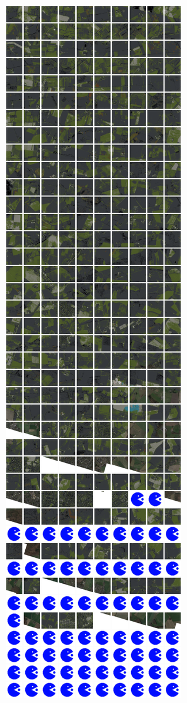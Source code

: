 <html>
<div>
<img src="https://github.com/HakkaTjakka/NL_TILE_MAP/blob/main/18/639/-1035/r.6390.-10350.png" height="44" width="44">
<img src="https://github.com/HakkaTjakka/NL_TILE_MAP/blob/main/18/639/-1035/r.6391.-10350.png" height="44" width="44">
<img src="https://github.com/HakkaTjakka/NL_TILE_MAP/blob/main/18/639/-1035/r.6392.-10350.png" height="44" width="44">
<img src="https://github.com/HakkaTjakka/NL_TILE_MAP/blob/main/18/639/-1035/r.6393.-10350.png" height="44" width="44">
<img src="https://github.com/HakkaTjakka/NL_TILE_MAP/blob/main/18/639/-1035/r.6394.-10350.png" height="44" width="44">
<img src="https://github.com/HakkaTjakka/NL_TILE_MAP/blob/main/18/639/-1035/r.6395.-10350.png" height="44" width="44">
<img src="https://github.com/HakkaTjakka/NL_TILE_MAP/blob/main/18/639/-1035/r.6396.-10350.png" height="44" width="44">
<img src="https://github.com/HakkaTjakka/NL_TILE_MAP/blob/main/18/639/-1035/r.6397.-10350.png" height="44" width="44">
<img src="https://github.com/HakkaTjakka/NL_TILE_MAP/blob/main/18/639/-1035/r.6398.-10350.png" height="44" width="44">
<img src="https://github.com/HakkaTjakka/NL_TILE_MAP/blob/main/18/639/-1035/r.6399.-10350.png" height="44" width="44">
<img src="https://github.com/HakkaTjakka/NL_TILE_MAP/blob/main/18/640/-1035/r.6400.-10350.png" height="44" width="44">
<img src="https://github.com/HakkaTjakka/NL_TILE_MAP/blob/main/18/640/-1035/r.6401.-10350.png" height="44" width="44">
<img src="https://github.com/HakkaTjakka/NL_TILE_MAP/blob/main/18/640/-1035/r.6402.-10350.png" height="44" width="44">
<img src="https://github.com/HakkaTjakka/NL_TILE_MAP/blob/main/18/640/-1035/r.6403.-10350.png" height="44" width="44">
<img src="https://github.com/HakkaTjakka/NL_TILE_MAP/blob/main/18/640/-1035/r.6404.-10350.png" height="44" width="44">
<img src="https://github.com/HakkaTjakka/NL_TILE_MAP/blob/main/18/640/-1035/r.6405.-10350.png" height="44" width="44">
<img src="https://github.com/HakkaTjakka/NL_TILE_MAP/blob/main/18/640/-1035/r.6406.-10350.png" height="44" width="44">
<img src="https://github.com/HakkaTjakka/NL_TILE_MAP/blob/main/18/640/-1035/r.6407.-10350.png" height="44" width="44">
<img src="https://github.com/HakkaTjakka/NL_TILE_MAP/blob/main/18/640/-1035/r.6408.-10350.png" height="44" width="44">
<img src="https://github.com/HakkaTjakka/NL_TILE_MAP/blob/main/18/640/-1035/r.6409.-10350.png" height="44" width="44">
<br>
<img src="https://github.com/HakkaTjakka/NL_TILE_MAP/blob/main/18/639/-1035/r.6390.-10349.png" height="44" width="44">
<img src="https://github.com/HakkaTjakka/NL_TILE_MAP/blob/main/18/639/-1035/r.6391.-10349.png" height="44" width="44">
<img src="https://github.com/HakkaTjakka/NL_TILE_MAP/blob/main/18/639/-1035/r.6392.-10349.png" height="44" width="44">
<img src="https://github.com/HakkaTjakka/NL_TILE_MAP/blob/main/18/639/-1035/r.6393.-10349.png" height="44" width="44">
<img src="https://github.com/HakkaTjakka/NL_TILE_MAP/blob/main/18/639/-1035/r.6394.-10349.png" height="44" width="44">
<img src="https://github.com/HakkaTjakka/NL_TILE_MAP/blob/main/18/639/-1035/r.6395.-10349.png" height="44" width="44">
<img src="https://github.com/HakkaTjakka/NL_TILE_MAP/blob/main/18/639/-1035/r.6396.-10349.png" height="44" width="44">
<img src="https://github.com/HakkaTjakka/NL_TILE_MAP/blob/main/18/639/-1035/r.6397.-10349.png" height="44" width="44">
<img src="https://github.com/HakkaTjakka/NL_TILE_MAP/blob/main/18/639/-1035/r.6398.-10349.png" height="44" width="44">
<img src="https://github.com/HakkaTjakka/NL_TILE_MAP/blob/main/18/639/-1035/r.6399.-10349.png" height="44" width="44">
<img src="https://github.com/HakkaTjakka/NL_TILE_MAP/blob/main/18/640/-1035/r.6400.-10349.png" height="44" width="44">
<img src="https://github.com/HakkaTjakka/NL_TILE_MAP/blob/main/18/640/-1035/r.6401.-10349.png" height="44" width="44">
<img src="https://github.com/HakkaTjakka/NL_TILE_MAP/blob/main/18/640/-1035/r.6402.-10349.png" height="44" width="44">
<img src="https://github.com/HakkaTjakka/NL_TILE_MAP/blob/main/18/640/-1035/r.6403.-10349.png" height="44" width="44">
<img src="https://github.com/HakkaTjakka/NL_TILE_MAP/blob/main/18/640/-1035/r.6404.-10349.png" height="44" width="44">
<img src="https://github.com/HakkaTjakka/NL_TILE_MAP/blob/main/18/640/-1035/r.6405.-10349.png" height="44" width="44">
<img src="https://github.com/HakkaTjakka/NL_TILE_MAP/blob/main/18/640/-1035/r.6406.-10349.png" height="44" width="44">
<img src="https://github.com/HakkaTjakka/NL_TILE_MAP/blob/main/18/640/-1035/r.6407.-10349.png" height="44" width="44">
<img src="https://github.com/HakkaTjakka/NL_TILE_MAP/blob/main/18/640/-1035/r.6408.-10349.png" height="44" width="44">
<img src="https://github.com/HakkaTjakka/NL_TILE_MAP/blob/main/18/640/-1035/r.6409.-10349.png" height="44" width="44">
<br>
<img src="https://github.com/HakkaTjakka/NL_TILE_MAP/blob/main/18/639/-1035/r.6390.-10348.png" height="44" width="44">
<img src="https://github.com/HakkaTjakka/NL_TILE_MAP/blob/main/18/639/-1035/r.6391.-10348.png" height="44" width="44">
<img src="https://github.com/HakkaTjakka/NL_TILE_MAP/blob/main/18/639/-1035/r.6392.-10348.png" height="44" width="44">
<img src="https://github.com/HakkaTjakka/NL_TILE_MAP/blob/main/18/639/-1035/r.6393.-10348.png" height="44" width="44">
<img src="https://github.com/HakkaTjakka/NL_TILE_MAP/blob/main/18/639/-1035/r.6394.-10348.png" height="44" width="44">
<img src="https://github.com/HakkaTjakka/NL_TILE_MAP/blob/main/18/639/-1035/r.6395.-10348.png" height="44" width="44">
<img src="https://github.com/HakkaTjakka/NL_TILE_MAP/blob/main/18/639/-1035/r.6396.-10348.png" height="44" width="44">
<img src="https://github.com/HakkaTjakka/NL_TILE_MAP/blob/main/18/639/-1035/r.6397.-10348.png" height="44" width="44">
<img src="https://github.com/HakkaTjakka/NL_TILE_MAP/blob/main/18/639/-1035/r.6398.-10348.png" height="44" width="44">
<img src="https://github.com/HakkaTjakka/NL_TILE_MAP/blob/main/18/639/-1035/r.6399.-10348.png" height="44" width="44">
<img src="https://github.com/HakkaTjakka/NL_TILE_MAP/blob/main/18/640/-1035/r.6400.-10348.png" height="44" width="44">
<img src="https://github.com/HakkaTjakka/NL_TILE_MAP/blob/main/18/640/-1035/r.6401.-10348.png" height="44" width="44">
<img src="https://github.com/HakkaTjakka/NL_TILE_MAP/blob/main/18/640/-1035/r.6402.-10348.png" height="44" width="44">
<img src="https://github.com/HakkaTjakka/NL_TILE_MAP/blob/main/18/640/-1035/r.6403.-10348.png" height="44" width="44">
<img src="https://github.com/HakkaTjakka/NL_TILE_MAP/blob/main/18/640/-1035/r.6404.-10348.png" height="44" width="44">
<img src="https://github.com/HakkaTjakka/NL_TILE_MAP/blob/main/18/640/-1035/r.6405.-10348.png" height="44" width="44">
<img src="https://github.com/HakkaTjakka/NL_TILE_MAP/blob/main/18/640/-1035/r.6406.-10348.png" height="44" width="44">
<img src="https://github.com/HakkaTjakka/NL_TILE_MAP/blob/main/18/640/-1035/r.6407.-10348.png" height="44" width="44">
<img src="https://github.com/HakkaTjakka/NL_TILE_MAP/blob/main/18/640/-1035/r.6408.-10348.png" height="44" width="44">
<img src="https://github.com/HakkaTjakka/NL_TILE_MAP/blob/main/18/640/-1035/r.6409.-10348.png" height="44" width="44">
<br>
<img src="https://github.com/HakkaTjakka/NL_TILE_MAP/blob/main/18/639/-1035/r.6390.-10347.png" height="44" width="44">
<img src="https://github.com/HakkaTjakka/NL_TILE_MAP/blob/main/18/639/-1035/r.6391.-10347.png" height="44" width="44">
<img src="https://github.com/HakkaTjakka/NL_TILE_MAP/blob/main/18/639/-1035/r.6392.-10347.png" height="44" width="44">
<img src="https://github.com/HakkaTjakka/NL_TILE_MAP/blob/main/18/639/-1035/r.6393.-10347.png" height="44" width="44">
<img src="https://github.com/HakkaTjakka/NL_TILE_MAP/blob/main/18/639/-1035/r.6394.-10347.png" height="44" width="44">
<img src="https://github.com/HakkaTjakka/NL_TILE_MAP/blob/main/18/639/-1035/r.6395.-10347.png" height="44" width="44">
<img src="https://github.com/HakkaTjakka/NL_TILE_MAP/blob/main/18/639/-1035/r.6396.-10347.png" height="44" width="44">
<img src="https://github.com/HakkaTjakka/NL_TILE_MAP/blob/main/18/639/-1035/r.6397.-10347.png" height="44" width="44">
<img src="https://github.com/HakkaTjakka/NL_TILE_MAP/blob/main/18/639/-1035/r.6398.-10347.png" height="44" width="44">
<img src="https://github.com/HakkaTjakka/NL_TILE_MAP/blob/main/18/639/-1035/r.6399.-10347.png" height="44" width="44">
<img src="https://github.com/HakkaTjakka/NL_TILE_MAP/blob/main/18/640/-1035/r.6400.-10347.png" height="44" width="44">
<img src="https://github.com/HakkaTjakka/NL_TILE_MAP/blob/main/18/640/-1035/r.6401.-10347.png" height="44" width="44">
<img src="https://github.com/HakkaTjakka/NL_TILE_MAP/blob/main/18/640/-1035/r.6402.-10347.png" height="44" width="44">
<img src="https://github.com/HakkaTjakka/NL_TILE_MAP/blob/main/18/640/-1035/r.6403.-10347.png" height="44" width="44">
<img src="https://github.com/HakkaTjakka/NL_TILE_MAP/blob/main/18/640/-1035/r.6404.-10347.png" height="44" width="44">
<img src="https://github.com/HakkaTjakka/NL_TILE_MAP/blob/main/18/640/-1035/r.6405.-10347.png" height="44" width="44">
<img src="https://github.com/HakkaTjakka/NL_TILE_MAP/blob/main/18/640/-1035/r.6406.-10347.png" height="44" width="44">
<img src="https://github.com/HakkaTjakka/NL_TILE_MAP/blob/main/18/640/-1035/r.6407.-10347.png" height="44" width="44">
<img src="https://github.com/HakkaTjakka/NL_TILE_MAP/blob/main/18/640/-1035/r.6408.-10347.png" height="44" width="44">
<img src="https://github.com/HakkaTjakka/NL_TILE_MAP/blob/main/18/640/-1035/r.6409.-10347.png" height="44" width="44">
<br>
<img src="https://github.com/HakkaTjakka/NL_TILE_MAP/blob/main/18/639/-1035/r.6390.-10346.png" height="44" width="44">
<img src="https://github.com/HakkaTjakka/NL_TILE_MAP/blob/main/18/639/-1035/r.6391.-10346.png" height="44" width="44">
<img src="https://github.com/HakkaTjakka/NL_TILE_MAP/blob/main/18/639/-1035/r.6392.-10346.png" height="44" width="44">
<img src="https://github.com/HakkaTjakka/NL_TILE_MAP/blob/main/18/639/-1035/r.6393.-10346.png" height="44" width="44">
<img src="https://github.com/HakkaTjakka/NL_TILE_MAP/blob/main/18/639/-1035/r.6394.-10346.png" height="44" width="44">
<img src="https://github.com/HakkaTjakka/NL_TILE_MAP/blob/main/18/639/-1035/r.6395.-10346.png" height="44" width="44">
<img src="https://github.com/HakkaTjakka/NL_TILE_MAP/blob/main/18/639/-1035/r.6396.-10346.png" height="44" width="44">
<img src="https://github.com/HakkaTjakka/NL_TILE_MAP/blob/main/18/639/-1035/r.6397.-10346.png" height="44" width="44">
<img src="https://github.com/HakkaTjakka/NL_TILE_MAP/blob/main/18/639/-1035/r.6398.-10346.png" height="44" width="44">
<img src="https://github.com/HakkaTjakka/NL_TILE_MAP/blob/main/18/639/-1035/r.6399.-10346.png" height="44" width="44">
<img src="https://github.com/HakkaTjakka/NL_TILE_MAP/blob/main/18/640/-1035/r.6400.-10346.png" height="44" width="44">
<img src="https://github.com/HakkaTjakka/NL_TILE_MAP/blob/main/18/640/-1035/r.6401.-10346.png" height="44" width="44">
<img src="https://github.com/HakkaTjakka/NL_TILE_MAP/blob/main/18/640/-1035/r.6402.-10346.png" height="44" width="44">
<img src="https://github.com/HakkaTjakka/NL_TILE_MAP/blob/main/18/640/-1035/r.6403.-10346.png" height="44" width="44">
<img src="https://github.com/HakkaTjakka/NL_TILE_MAP/blob/main/18/640/-1035/r.6404.-10346.png" height="44" width="44">
<img src="https://github.com/HakkaTjakka/NL_TILE_MAP/blob/main/18/640/-1035/r.6405.-10346.png" height="44" width="44">
<img src="https://github.com/HakkaTjakka/NL_TILE_MAP/blob/main/18/640/-1035/r.6406.-10346.png" height="44" width="44">
<img src="https://github.com/HakkaTjakka/NL_TILE_MAP/blob/main/18/640/-1035/r.6407.-10346.png" height="44" width="44">
<img src="https://github.com/HakkaTjakka/NL_TILE_MAP/blob/main/18/640/-1035/r.6408.-10346.png" height="44" width="44">
<img src="https://github.com/HakkaTjakka/NL_TILE_MAP/blob/main/18/640/-1035/r.6409.-10346.png" height="44" width="44">
<br>
<img src="https://github.com/HakkaTjakka/NL_TILE_MAP/blob/main/18/639/-1035/r.6390.-10345.png" height="44" width="44">
<img src="https://github.com/HakkaTjakka/NL_TILE_MAP/blob/main/18/639/-1035/r.6391.-10345.png" height="44" width="44">
<img src="https://github.com/HakkaTjakka/NL_TILE_MAP/blob/main/18/639/-1035/r.6392.-10345.png" height="44" width="44">
<img src="https://github.com/HakkaTjakka/NL_TILE_MAP/blob/main/18/639/-1035/r.6393.-10345.png" height="44" width="44">
<img src="https://github.com/HakkaTjakka/NL_TILE_MAP/blob/main/18/639/-1035/r.6394.-10345.png" height="44" width="44">
<img src="https://github.com/HakkaTjakka/NL_TILE_MAP/blob/main/18/639/-1035/r.6395.-10345.png" height="44" width="44">
<img src="https://github.com/HakkaTjakka/NL_TILE_MAP/blob/main/18/639/-1035/r.6396.-10345.png" height="44" width="44">
<img src="https://github.com/HakkaTjakka/NL_TILE_MAP/blob/main/18/639/-1035/r.6397.-10345.png" height="44" width="44">
<img src="https://github.com/HakkaTjakka/NL_TILE_MAP/blob/main/18/639/-1035/r.6398.-10345.png" height="44" width="44">
<img src="https://github.com/HakkaTjakka/NL_TILE_MAP/blob/main/18/639/-1035/r.6399.-10345.png" height="44" width="44">
<img src="https://github.com/HakkaTjakka/NL_TILE_MAP/blob/main/18/640/-1035/r.6400.-10345.png" height="44" width="44">
<img src="https://github.com/HakkaTjakka/NL_TILE_MAP/blob/main/18/640/-1035/r.6401.-10345.png" height="44" width="44">
<img src="https://github.com/HakkaTjakka/NL_TILE_MAP/blob/main/18/640/-1035/r.6402.-10345.png" height="44" width="44">
<img src="https://github.com/HakkaTjakka/NL_TILE_MAP/blob/main/18/640/-1035/r.6403.-10345.png" height="44" width="44">
<img src="https://github.com/HakkaTjakka/NL_TILE_MAP/blob/main/18/640/-1035/r.6404.-10345.png" height="44" width="44">
<img src="https://github.com/HakkaTjakka/NL_TILE_MAP/blob/main/18/640/-1035/r.6405.-10345.png" height="44" width="44">
<img src="https://github.com/HakkaTjakka/NL_TILE_MAP/blob/main/18/640/-1035/r.6406.-10345.png" height="44" width="44">
<img src="https://github.com/HakkaTjakka/NL_TILE_MAP/blob/main/18/640/-1035/r.6407.-10345.png" height="44" width="44">
<img src="https://github.com/HakkaTjakka/NL_TILE_MAP/blob/main/18/640/-1035/r.6408.-10345.png" height="44" width="44">
<img src="https://github.com/HakkaTjakka/NL_TILE_MAP/blob/main/18/640/-1035/r.6409.-10345.png" height="44" width="44">
<br>
<img src="https://github.com/HakkaTjakka/NL_TILE_MAP/blob/main/18/639/-1035/r.6390.-10344.png" height="44" width="44">
<img src="https://github.com/HakkaTjakka/NL_TILE_MAP/blob/main/18/639/-1035/r.6391.-10344.png" height="44" width="44">
<img src="https://github.com/HakkaTjakka/NL_TILE_MAP/blob/main/18/639/-1035/r.6392.-10344.png" height="44" width="44">
<img src="https://github.com/HakkaTjakka/NL_TILE_MAP/blob/main/18/639/-1035/r.6393.-10344.png" height="44" width="44">
<img src="https://github.com/HakkaTjakka/NL_TILE_MAP/blob/main/18/639/-1035/r.6394.-10344.png" height="44" width="44">
<img src="https://github.com/HakkaTjakka/NL_TILE_MAP/blob/main/18/639/-1035/r.6395.-10344.png" height="44" width="44">
<img src="https://github.com/HakkaTjakka/NL_TILE_MAP/blob/main/18/639/-1035/r.6396.-10344.png" height="44" width="44">
<img src="https://github.com/HakkaTjakka/NL_TILE_MAP/blob/main/18/639/-1035/r.6397.-10344.png" height="44" width="44">
<img src="https://github.com/HakkaTjakka/NL_TILE_MAP/blob/main/18/639/-1035/r.6398.-10344.png" height="44" width="44">
<img src="https://github.com/HakkaTjakka/NL_TILE_MAP/blob/main/18/639/-1035/r.6399.-10344.png" height="44" width="44">
<img src="https://github.com/HakkaTjakka/NL_TILE_MAP/blob/main/18/640/-1035/r.6400.-10344.png" height="44" width="44">
<img src="https://github.com/HakkaTjakka/NL_TILE_MAP/blob/main/18/640/-1035/r.6401.-10344.png" height="44" width="44">
<img src="https://github.com/HakkaTjakka/NL_TILE_MAP/blob/main/18/640/-1035/r.6402.-10344.png" height="44" width="44">
<img src="https://github.com/HakkaTjakka/NL_TILE_MAP/blob/main/18/640/-1035/r.6403.-10344.png" height="44" width="44">
<img src="https://github.com/HakkaTjakka/NL_TILE_MAP/blob/main/18/640/-1035/r.6404.-10344.png" height="44" width="44">
<img src="https://github.com/HakkaTjakka/NL_TILE_MAP/blob/main/18/640/-1035/r.6405.-10344.png" height="44" width="44">
<img src="https://github.com/HakkaTjakka/NL_TILE_MAP/blob/main/18/640/-1035/r.6406.-10344.png" height="44" width="44">
<img src="https://github.com/HakkaTjakka/NL_TILE_MAP/blob/main/18/640/-1035/r.6407.-10344.png" height="44" width="44">
<img src="https://github.com/HakkaTjakka/NL_TILE_MAP/blob/main/18/640/-1035/r.6408.-10344.png" height="44" width="44">
<img src="https://github.com/HakkaTjakka/NL_TILE_MAP/blob/main/18/640/-1035/r.6409.-10344.png" height="44" width="44">
<br>
<img src="https://github.com/HakkaTjakka/NL_TILE_MAP/blob/main/18/639/-1035/r.6390.-10343.png" height="44" width="44">
<img src="https://github.com/HakkaTjakka/NL_TILE_MAP/blob/main/18/639/-1035/r.6391.-10343.png" height="44" width="44">
<img src="https://github.com/HakkaTjakka/NL_TILE_MAP/blob/main/18/639/-1035/r.6392.-10343.png" height="44" width="44">
<img src="https://github.com/HakkaTjakka/NL_TILE_MAP/blob/main/18/639/-1035/r.6393.-10343.png" height="44" width="44">
<img src="https://github.com/HakkaTjakka/NL_TILE_MAP/blob/main/18/639/-1035/r.6394.-10343.png" height="44" width="44">
<img src="https://github.com/HakkaTjakka/NL_TILE_MAP/blob/main/18/639/-1035/r.6395.-10343.png" height="44" width="44">
<img src="https://github.com/HakkaTjakka/NL_TILE_MAP/blob/main/18/639/-1035/r.6396.-10343.png" height="44" width="44">
<img src="https://github.com/HakkaTjakka/NL_TILE_MAP/blob/main/18/639/-1035/r.6397.-10343.png" height="44" width="44">
<img src="https://github.com/HakkaTjakka/NL_TILE_MAP/blob/main/18/639/-1035/r.6398.-10343.png" height="44" width="44">
<img src="https://github.com/HakkaTjakka/NL_TILE_MAP/blob/main/18/639/-1035/r.6399.-10343.png" height="44" width="44">
<img src="https://github.com/HakkaTjakka/NL_TILE_MAP/blob/main/18/640/-1035/r.6400.-10343.png" height="44" width="44">
<img src="https://github.com/HakkaTjakka/NL_TILE_MAP/blob/main/18/640/-1035/r.6401.-10343.png" height="44" width="44">
<img src="https://github.com/HakkaTjakka/NL_TILE_MAP/blob/main/18/640/-1035/r.6402.-10343.png" height="44" width="44">
<img src="https://github.com/HakkaTjakka/NL_TILE_MAP/blob/main/18/640/-1035/r.6403.-10343.png" height="44" width="44">
<img src="https://github.com/HakkaTjakka/NL_TILE_MAP/blob/main/18/640/-1035/r.6404.-10343.png" height="44" width="44">
<img src="https://github.com/HakkaTjakka/NL_TILE_MAP/blob/main/18/640/-1035/r.6405.-10343.png" height="44" width="44">
<img src="https://github.com/HakkaTjakka/NL_TILE_MAP/blob/main/18/640/-1035/r.6406.-10343.png" height="44" width="44">
<img src="https://github.com/HakkaTjakka/NL_TILE_MAP/blob/main/18/640/-1035/r.6407.-10343.png" height="44" width="44">
<img src="https://github.com/HakkaTjakka/NL_TILE_MAP/blob/main/18/640/-1035/r.6408.-10343.png" height="44" width="44">
<img src="https://github.com/HakkaTjakka/NL_TILE_MAP/blob/main/18/640/-1035/r.6409.-10343.png" height="44" width="44">
<br>
<img src="https://github.com/HakkaTjakka/NL_TILE_MAP/blob/main/18/639/-1035/r.6390.-10342.png" height="44" width="44">
<img src="https://github.com/HakkaTjakka/NL_TILE_MAP/blob/main/18/639/-1035/r.6391.-10342.png" height="44" width="44">
<img src="https://github.com/HakkaTjakka/NL_TILE_MAP/blob/main/18/639/-1035/r.6392.-10342.png" height="44" width="44">
<img src="https://github.com/HakkaTjakka/NL_TILE_MAP/blob/main/18/639/-1035/r.6393.-10342.png" height="44" width="44">
<img src="https://github.com/HakkaTjakka/NL_TILE_MAP/blob/main/18/639/-1035/r.6394.-10342.png" height="44" width="44">
<img src="https://github.com/HakkaTjakka/NL_TILE_MAP/blob/main/18/639/-1035/r.6395.-10342.png" height="44" width="44">
<img src="https://github.com/HakkaTjakka/NL_TILE_MAP/blob/main/18/639/-1035/r.6396.-10342.png" height="44" width="44">
<img src="https://github.com/HakkaTjakka/NL_TILE_MAP/blob/main/18/639/-1035/r.6397.-10342.png" height="44" width="44">
<img src="https://github.com/HakkaTjakka/NL_TILE_MAP/blob/main/18/639/-1035/r.6398.-10342.png" height="44" width="44">
<img src="https://github.com/HakkaTjakka/NL_TILE_MAP/blob/main/18/639/-1035/r.6399.-10342.png" height="44" width="44">
<img src="https://github.com/HakkaTjakka/NL_TILE_MAP/blob/main/18/640/-1035/r.6400.-10342.png" height="44" width="44">
<img src="https://github.com/HakkaTjakka/NL_TILE_MAP/blob/main/18/640/-1035/r.6401.-10342.png" height="44" width="44">
<img src="https://github.com/HakkaTjakka/NL_TILE_MAP/blob/main/18/640/-1035/r.6402.-10342.png" height="44" width="44">
<img src="https://github.com/HakkaTjakka/NL_TILE_MAP/blob/main/18/640/-1035/r.6403.-10342.png" height="44" width="44">
<img src="https://github.com/HakkaTjakka/NL_TILE_MAP/blob/main/18/640/-1035/r.6404.-10342.png" height="44" width="44">
<img src="https://github.com/HakkaTjakka/NL_TILE_MAP/blob/main/18/640/-1035/r.6405.-10342.png" height="44" width="44">
<img src="https://github.com/HakkaTjakka/NL_TILE_MAP/blob/main/18/640/-1035/r.6406.-10342.png" height="44" width="44">
<img src="https://github.com/HakkaTjakka/NL_TILE_MAP/blob/main/18/640/-1035/r.6407.-10342.png" height="44" width="44">
<img src="https://github.com/HakkaTjakka/NL_TILE_MAP/blob/main/18/640/-1035/r.6408.-10342.png" height="44" width="44">
<img src="https://github.com/HakkaTjakka/NL_TILE_MAP/blob/main/18/640/-1035/r.6409.-10342.png" height="44" width="44">
<br>
<img src="https://github.com/HakkaTjakka/NL_TILE_MAP/blob/main/18/639/-1035/r.6390.-10341.png" height="44" width="44">
<img src="https://github.com/HakkaTjakka/NL_TILE_MAP/blob/main/18/639/-1035/r.6391.-10341.png" height="44" width="44">
<img src="https://github.com/HakkaTjakka/NL_TILE_MAP/blob/main/18/639/-1035/r.6392.-10341.png" height="44" width="44">
<img src="https://github.com/HakkaTjakka/NL_TILE_MAP/blob/main/18/639/-1035/r.6393.-10341.png" height="44" width="44">
<img src="https://github.com/HakkaTjakka/NL_TILE_MAP/blob/main/18/639/-1035/r.6394.-10341.png" height="44" width="44">
<img src="https://github.com/HakkaTjakka/NL_TILE_MAP/blob/main/18/639/-1035/r.6395.-10341.png" height="44" width="44">
<img src="https://github.com/HakkaTjakka/NL_TILE_MAP/blob/main/18/639/-1035/r.6396.-10341.png" height="44" width="44">
<img src="https://github.com/HakkaTjakka/NL_TILE_MAP/blob/main/18/639/-1035/r.6397.-10341.png" height="44" width="44">
<img src="https://github.com/HakkaTjakka/NL_TILE_MAP/blob/main/18/639/-1035/r.6398.-10341.png" height="44" width="44">
<img src="https://github.com/HakkaTjakka/NL_TILE_MAP/blob/main/18/639/-1035/r.6399.-10341.png" height="44" width="44">
<img src="https://github.com/HakkaTjakka/NL_TILE_MAP/blob/main/18/640/-1035/r.6400.-10341.png" height="44" width="44">
<img src="https://github.com/HakkaTjakka/NL_TILE_MAP/blob/main/18/640/-1035/r.6401.-10341.png" height="44" width="44">
<img src="https://github.com/HakkaTjakka/NL_TILE_MAP/blob/main/18/640/-1035/r.6402.-10341.png" height="44" width="44">
<img src="https://github.com/HakkaTjakka/NL_TILE_MAP/blob/main/18/640/-1035/r.6403.-10341.png" height="44" width="44">
<img src="https://github.com/HakkaTjakka/NL_TILE_MAP/blob/main/18/640/-1035/r.6404.-10341.png" height="44" width="44">
<img src="https://github.com/HakkaTjakka/NL_TILE_MAP/blob/main/18/640/-1035/r.6405.-10341.png" height="44" width="44">
<img src="https://github.com/HakkaTjakka/NL_TILE_MAP/blob/main/18/640/-1035/r.6406.-10341.png" height="44" width="44">
<img src="https://github.com/HakkaTjakka/NL_TILE_MAP/blob/main/18/640/-1035/r.6407.-10341.png" height="44" width="44">
<img src="https://github.com/HakkaTjakka/NL_TILE_MAP/blob/main/18/640/-1035/r.6408.-10341.png" height="44" width="44">
<img src="https://github.com/HakkaTjakka/NL_TILE_MAP/blob/main/18/640/-1035/r.6409.-10341.png" height="44" width="44">
<br>
<img src="https://github.com/HakkaTjakka/NL_TILE_MAP/blob/main/18/639/-1034/r.6390.-10340.png" height="44" width="44">
<img src="https://github.com/HakkaTjakka/NL_TILE_MAP/blob/main/18/639/-1034/r.6391.-10340.png" height="44" width="44">
<img src="https://github.com/HakkaTjakka/NL_TILE_MAP/blob/main/18/639/-1034/r.6392.-10340.png" height="44" width="44">
<img src="https://github.com/HakkaTjakka/NL_TILE_MAP/blob/main/18/639/-1034/r.6393.-10340.png" height="44" width="44">
<img src="https://github.com/HakkaTjakka/NL_TILE_MAP/blob/main/18/639/-1034/r.6394.-10340.png" height="44" width="44">
<img src="https://github.com/HakkaTjakka/NL_TILE_MAP/blob/main/18/639/-1034/r.6395.-10340.png" height="44" width="44">
<img src="https://github.com/HakkaTjakka/NL_TILE_MAP/blob/main/18/639/-1034/r.6396.-10340.png" height="44" width="44">
<img src="https://github.com/HakkaTjakka/NL_TILE_MAP/blob/main/18/639/-1034/r.6397.-10340.png" height="44" width="44">
<img src="https://github.com/HakkaTjakka/NL_TILE_MAP/blob/main/18/639/-1034/r.6398.-10340.png" height="44" width="44">
<img src="https://github.com/HakkaTjakka/NL_TILE_MAP/blob/main/18/639/-1034/r.6399.-10340.png" height="44" width="44">
<img src="https://github.com/HakkaTjakka/NL_TILE_MAP/blob/main/18/640/-1034/r.6400.-10340.png" height="44" width="44">
<img src="https://github.com/HakkaTjakka/NL_TILE_MAP/blob/main/18/640/-1034/r.6401.-10340.png" height="44" width="44">
<img src="https://github.com/HakkaTjakka/NL_TILE_MAP/blob/main/18/640/-1034/r.6402.-10340.png" height="44" width="44">
<img src="https://github.com/HakkaTjakka/NL_TILE_MAP/blob/main/18/640/-1034/r.6403.-10340.png" height="44" width="44">
<img src="https://github.com/HakkaTjakka/NL_TILE_MAP/blob/main/18/640/-1034/r.6404.-10340.png" height="44" width="44">
<img src="https://github.com/HakkaTjakka/NL_TILE_MAP/blob/main/18/640/-1034/r.6405.-10340.png" height="44" width="44">
<img src="https://github.com/HakkaTjakka/NL_TILE_MAP/blob/main/18/640/-1034/r.6406.-10340.png" height="44" width="44">
<img src="https://github.com/HakkaTjakka/NL_TILE_MAP/blob/main/18/640/-1034/r.6407.-10340.png" height="44" width="44">
<img src="https://github.com/HakkaTjakka/NL_TILE_MAP/blob/main/18/640/-1034/r.6408.-10340.png" height="44" width="44">
<img src="https://github.com/HakkaTjakka/NL_TILE_MAP/blob/main/18/640/-1034/r.6409.-10340.png" height="44" width="44">
<br>
<img src="https://github.com/HakkaTjakka/NL_TILE_MAP/blob/main/18/639/-1034/r.6390.-10339.png" height="44" width="44">
<img src="https://github.com/HakkaTjakka/NL_TILE_MAP/blob/main/18/639/-1034/r.6391.-10339.png" height="44" width="44">
<img src="https://github.com/HakkaTjakka/NL_TILE_MAP/blob/main/18/639/-1034/r.6392.-10339.png" height="44" width="44">
<img src="https://github.com/HakkaTjakka/NL_TILE_MAP/blob/main/18/639/-1034/r.6393.-10339.png" height="44" width="44">
<img src="https://github.com/HakkaTjakka/NL_TILE_MAP/blob/main/18/639/-1034/r.6394.-10339.png" height="44" width="44">
<img src="https://github.com/HakkaTjakka/NL_TILE_MAP/blob/main/18/639/-1034/r.6395.-10339.png" height="44" width="44">
<img src="https://github.com/HakkaTjakka/NL_TILE_MAP/blob/main/18/639/-1034/r.6396.-10339.png" height="44" width="44">
<img src="https://github.com/HakkaTjakka/NL_TILE_MAP/blob/main/18/639/-1034/r.6397.-10339.png" height="44" width="44">
<img src="https://github.com/HakkaTjakka/NL_TILE_MAP/blob/main/18/639/-1034/r.6398.-10339.png" height="44" width="44">
<img src="https://github.com/HakkaTjakka/NL_TILE_MAP/blob/main/18/639/-1034/r.6399.-10339.png" height="44" width="44">
<img src="https://github.com/HakkaTjakka/NL_TILE_MAP/blob/main/18/640/-1034/r.6400.-10339.png" height="44" width="44">
<img src="https://github.com/HakkaTjakka/NL_TILE_MAP/blob/main/18/640/-1034/r.6401.-10339.png" height="44" width="44">
<img src="https://github.com/HakkaTjakka/NL_TILE_MAP/blob/main/18/640/-1034/r.6402.-10339.png" height="44" width="44">
<img src="https://github.com/HakkaTjakka/NL_TILE_MAP/blob/main/18/640/-1034/r.6403.-10339.png" height="44" width="44">
<img src="https://github.com/HakkaTjakka/NL_TILE_MAP/blob/main/18/640/-1034/r.6404.-10339.png" height="44" width="44">
<img src="https://github.com/HakkaTjakka/NL_TILE_MAP/blob/main/18/640/-1034/r.6405.-10339.png" height="44" width="44">
<img src="https://github.com/HakkaTjakka/NL_TILE_MAP/blob/main/18/640/-1034/r.6406.-10339.png" height="44" width="44">
<img src="https://github.com/HakkaTjakka/NL_TILE_MAP/blob/main/18/640/-1034/r.6407.-10339.png" height="44" width="44">
<img src="https://github.com/HakkaTjakka/NL_TILE_MAP/blob/main/18/640/-1034/r.6408.-10339.png" height="44" width="44">
<img src="https://github.com/HakkaTjakka/NL_TILE_MAP/blob/main/18/640/-1034/r.6409.-10339.png" height="44" width="44">
<br>
<img src="https://github.com/HakkaTjakka/NL_TILE_MAP/blob/main/18/639/-1034/r.6390.-10338.png" height="44" width="44">
<img src="https://github.com/HakkaTjakka/NL_TILE_MAP/blob/main/18/639/-1034/r.6391.-10338.png" height="44" width="44">
<img src="https://github.com/HakkaTjakka/NL_TILE_MAP/blob/main/18/639/-1034/r.6392.-10338.png" height="44" width="44">
<img src="https://github.com/HakkaTjakka/NL_TILE_MAP/blob/main/18/639/-1034/r.6393.-10338.png" height="44" width="44">
<img src="https://github.com/HakkaTjakka/NL_TILE_MAP/blob/main/18/639/-1034/r.6394.-10338.png" height="44" width="44">
<img src="https://github.com/HakkaTjakka/NL_TILE_MAP/blob/main/18/639/-1034/r.6395.-10338.png" height="44" width="44">
<img src="https://github.com/HakkaTjakka/NL_TILE_MAP/blob/main/18/639/-1034/r.6396.-10338.png" height="44" width="44">
<img src="https://github.com/HakkaTjakka/NL_TILE_MAP/blob/main/18/639/-1034/r.6397.-10338.png" height="44" width="44">
<img src="https://github.com/HakkaTjakka/NL_TILE_MAP/blob/main/18/639/-1034/r.6398.-10338.png" height="44" width="44">
<img src="https://github.com/HakkaTjakka/NL_TILE_MAP/blob/main/18/639/-1034/r.6399.-10338.png" height="44" width="44">
<img src="https://github.com/HakkaTjakka/NL_TILE_MAP/blob/main/18/640/-1034/r.6400.-10338.png" height="44" width="44">
<img src="https://github.com/HakkaTjakka/NL_TILE_MAP/blob/main/18/640/-1034/r.6401.-10338.png" height="44" width="44">
<img src="https://github.com/HakkaTjakka/NL_TILE_MAP/blob/main/18/640/-1034/r.6402.-10338.png" height="44" width="44">
<img src="https://github.com/HakkaTjakka/NL_TILE_MAP/blob/main/18/640/-1034/r.6403.-10338.png" height="44" width="44">
<img src="https://github.com/HakkaTjakka/NL_TILE_MAP/blob/main/18/640/-1034/r.6404.-10338.png" height="44" width="44">
<img src="https://github.com/HakkaTjakka/NL_TILE_MAP/blob/main/18/640/-1034/r.6405.-10338.png" height="44" width="44">
<img src="https://github.com/HakkaTjakka/NL_TILE_MAP/blob/main/18/640/-1034/r.6406.-10338.png" height="44" width="44">
<img src="https://github.com/HakkaTjakka/NL_TILE_MAP/blob/main/18/640/-1034/r.6407.-10338.png" height="44" width="44">
<img src="https://github.com/HakkaTjakka/NL_TILE_MAP/blob/main/18/640/-1034/r.6408.-10338.png" height="44" width="44">
<img src="https://github.com/HakkaTjakka/NL_TILE_MAP/blob/main/18/640/-1034/r.6409.-10338.png" height="44" width="44">
<br>
<img src="https://github.com/HakkaTjakka/NL_TILE_MAP/blob/main/18/639/-1034/r.6390.-10337.png" height="44" width="44">
<img src="https://github.com/HakkaTjakka/NL_TILE_MAP/blob/main/18/639/-1034/r.6391.-10337.png" height="44" width="44">
<img src="https://github.com/HakkaTjakka/NL_TILE_MAP/blob/main/18/639/-1034/r.6392.-10337.png" height="44" width="44">
<img src="https://github.com/HakkaTjakka/NL_TILE_MAP/blob/main/18/639/-1034/r.6393.-10337.png" height="44" width="44">
<img src="https://github.com/HakkaTjakka/NL_TILE_MAP/blob/main/18/639/-1034/r.6394.-10337.png" height="44" width="44">
<img src="https://github.com/HakkaTjakka/NL_TILE_MAP/blob/main/18/639/-1034/r.6395.-10337.png" height="44" width="44">
<img src="https://github.com/HakkaTjakka/NL_TILE_MAP/blob/main/18/639/-1034/r.6396.-10337.png" height="44" width="44">
<img src="https://github.com/HakkaTjakka/NL_TILE_MAP/blob/main/18/639/-1034/r.6397.-10337.png" height="44" width="44">
<img src="https://github.com/HakkaTjakka/NL_TILE_MAP/blob/main/18/639/-1034/r.6398.-10337.png" height="44" width="44">
<img src="https://github.com/HakkaTjakka/NL_TILE_MAP/blob/main/18/639/-1034/r.6399.-10337.png" height="44" width="44">
<img src="https://github.com/HakkaTjakka/NL_TILE_MAP/blob/main/18/640/-1034/r.6400.-10337.png" height="44" width="44">
<img src="https://github.com/HakkaTjakka/NL_TILE_MAP/blob/main/18/640/-1034/r.6401.-10337.png" height="44" width="44">
<img src="https://github.com/HakkaTjakka/NL_TILE_MAP/blob/main/18/640/-1034/r.6402.-10337.png" height="44" width="44">
<img src="https://github.com/HakkaTjakka/NL_TILE_MAP/blob/main/18/640/-1034/r.6403.-10337.png" height="44" width="44">
<img src="https://github.com/HakkaTjakka/NL_TILE_MAP/blob/main/18/640/-1034/r.6404.-10337.png" height="44" width="44">
<img src="https://github.com/HakkaTjakka/NL_TILE_MAP/blob/main/18/640/-1034/r.6405.-10337.png" height="44" width="44">
<img src="https://github.com/HakkaTjakka/NL_TILE_MAP/blob/main/18/640/-1034/r.6406.-10337.png" height="44" width="44">
<img src="https://github.com/HakkaTjakka/NL_TILE_MAP/blob/main/18/640/-1034/r.6407.-10337.png" height="44" width="44">
<img src="https://github.com/HakkaTjakka/NL_TILE_MAP/blob/main/18/640/-1034/r.6408.-10337.png" height="44" width="44">
<img src="https://github.com/HakkaTjakka/NL_TILE_MAP/blob/main/18/640/-1034/r.6409.-10337.png" height="44" width="44">
<br>
<img src="https://github.com/HakkaTjakka/NL_TILE_MAP/blob/main/18/639/-1034/r.6390.-10336.png" height="44" width="44">
<img src="https://github.com/HakkaTjakka/NL_TILE_MAP/blob/main/18/639/-1034/r.6391.-10336.png" height="44" width="44">
<img src="https://github.com/HakkaTjakka/NL_TILE_MAP/blob/main/18/639/-1034/r.6392.-10336.png" height="44" width="44">
<img src="https://github.com/HakkaTjakka/NL_TILE_MAP/blob/main/18/639/-1034/r.6393.-10336.png" height="44" width="44">
<img src="https://github.com/HakkaTjakka/NL_TILE_MAP/blob/main/18/639/-1034/r.6394.-10336.png" height="44" width="44">
<img src="https://github.com/HakkaTjakka/NL_TILE_MAP/blob/main/18/639/-1034/r.6395.-10336.png" height="44" width="44">
<img src="https://github.com/HakkaTjakka/NL_TILE_MAP/blob/main/18/639/-1034/r.6396.-10336.png" height="44" width="44">
<img src="https://github.com/HakkaTjakka/NL_TILE_MAP/blob/main/source.png" height="44" width="44">
<img src="https://github.com/HakkaTjakka/NL_TILE_MAP/blob/main/source.png" height="44" width="44">
<img src="https://github.com/HakkaTjakka/NL_TILE_MAP/blob/main/18/639/-1034/r.6399.-10336.png" height="44" width="44">
<img src="https://github.com/HakkaTjakka/NL_TILE_MAP/blob/main/18/640/-1034/r.6400.-10336.png" height="44" width="44">
<img src="https://github.com/HakkaTjakka/NL_TILE_MAP/blob/main/18/640/-1034/r.6401.-10336.png" height="44" width="44">
<img src="https://github.com/HakkaTjakka/NL_TILE_MAP/blob/main/18/640/-1034/r.6402.-10336.png" height="44" width="44">
<img src="https://github.com/HakkaTjakka/NL_TILE_MAP/blob/main/18/640/-1034/r.6403.-10336.png" height="44" width="44">
<img src="https://github.com/HakkaTjakka/NL_TILE_MAP/blob/main/18/640/-1034/r.6404.-10336.png" height="44" width="44">
<img src="https://github.com/HakkaTjakka/NL_TILE_MAP/blob/main/18/640/-1034/r.6405.-10336.png" height="44" width="44">
<img src="https://github.com/HakkaTjakka/NL_TILE_MAP/blob/main/18/640/-1034/r.6406.-10336.png" height="44" width="44">
<img src="https://github.com/HakkaTjakka/NL_TILE_MAP/blob/main/18/640/-1034/r.6407.-10336.png" height="44" width="44">
<img src="https://github.com/HakkaTjakka/NL_TILE_MAP/blob/main/18/640/-1034/r.6408.-10336.png" height="44" width="44">
<img src="https://github.com/HakkaTjakka/NL_TILE_MAP/blob/main/18/640/-1034/r.6409.-10336.png" height="44" width="44">
<br>
<img src="https://github.com/HakkaTjakka/NL_TILE_MAP/blob/main/source.png" height="44" width="44">
<img src="https://github.com/HakkaTjakka/NL_TILE_MAP/blob/main/source.png" height="44" width="44">
<img src="https://github.com/HakkaTjakka/NL_TILE_MAP/blob/main/source.png" height="44" width="44">
<img src="https://github.com/HakkaTjakka/NL_TILE_MAP/blob/main/source.png" height="44" width="44">
<img src="https://github.com/HakkaTjakka/NL_TILE_MAP/blob/main/source.png" height="44" width="44">
<img src="https://github.com/HakkaTjakka/NL_TILE_MAP/blob/main/source.png" height="44" width="44">
<img src="https://github.com/HakkaTjakka/NL_TILE_MAP/blob/main/source.png" height="44" width="44">
<img src="https://github.com/HakkaTjakka/NL_TILE_MAP/blob/main/source.png" height="44" width="44">
<img src="https://github.com/HakkaTjakka/NL_TILE_MAP/blob/main/source.png" height="44" width="44">
<img src="https://github.com/HakkaTjakka/NL_TILE_MAP/blob/main/source.png" height="44" width="44">
<img src="https://github.com/HakkaTjakka/NL_TILE_MAP/blob/main/18/640/-1034/r.6400.-10335.png" height="44" width="44">
<img src="https://github.com/HakkaTjakka/NL_TILE_MAP/blob/main/18/640/-1034/r.6401.-10335.png" height="44" width="44">
<img src="https://github.com/HakkaTjakka/NL_TILE_MAP/blob/main/18/640/-1034/r.6402.-10335.png" height="44" width="44">
<img src="https://github.com/HakkaTjakka/NL_TILE_MAP/blob/main/18/640/-1034/r.6403.-10335.png" height="44" width="44">
<img src="https://github.com/HakkaTjakka/NL_TILE_MAP/blob/main/18/640/-1034/r.6404.-10335.png" height="44" width="44">
<img src="https://github.com/HakkaTjakka/NL_TILE_MAP/blob/main/18/640/-1034/r.6405.-10335.png" height="44" width="44">
<img src="https://github.com/HakkaTjakka/NL_TILE_MAP/blob/main/18/640/-1034/r.6406.-10335.png" height="44" width="44">
<img src="https://github.com/HakkaTjakka/NL_TILE_MAP/blob/main/18/640/-1034/r.6407.-10335.png" height="44" width="44">
<img src="https://github.com/HakkaTjakka/NL_TILE_MAP/blob/main/18/640/-1034/r.6408.-10335.png" height="44" width="44">
<img src="https://github.com/HakkaTjakka/NL_TILE_MAP/blob/main/18/640/-1034/r.6409.-10335.png" height="44" width="44">
<br>
<img src="https://github.com/HakkaTjakka/NL_TILE_MAP/blob/main/source.png" height="44" width="44">
<img src="https://github.com/HakkaTjakka/NL_TILE_MAP/blob/main/source.png" height="44" width="44">
<img src="https://github.com/HakkaTjakka/NL_TILE_MAP/blob/main/source.png" height="44" width="44">
<img src="https://github.com/HakkaTjakka/NL_TILE_MAP/blob/main/source.png" height="44" width="44">
<img src="https://github.com/HakkaTjakka/NL_TILE_MAP/blob/main/source.png" height="44" width="44">
<img src="https://github.com/HakkaTjakka/NL_TILE_MAP/blob/main/source.png" height="44" width="44">
<img src="https://github.com/HakkaTjakka/NL_TILE_MAP/blob/main/source.png" height="44" width="44">
<img src="https://github.com/HakkaTjakka/NL_TILE_MAP/blob/main/source.png" height="44" width="44">
<img src="https://github.com/HakkaTjakka/NL_TILE_MAP/blob/main/source.png" height="44" width="44">
<img src="https://github.com/HakkaTjakka/NL_TILE_MAP/blob/main/source.png" height="44" width="44">
<img src="https://github.com/HakkaTjakka/NL_TILE_MAP/blob/main/18/640/-1034/r.6400.-10334.png" height="44" width="44">
<img src="https://github.com/HakkaTjakka/NL_TILE_MAP/blob/main/18/640/-1034/r.6401.-10334.png" height="44" width="44">
<img src="https://github.com/HakkaTjakka/NL_TILE_MAP/blob/main/18/640/-1034/r.6402.-10334.png" height="44" width="44">
<img src="https://github.com/HakkaTjakka/NL_TILE_MAP/blob/main/18/640/-1034/r.6403.-10334.png" height="44" width="44">
<img src="https://github.com/HakkaTjakka/NL_TILE_MAP/blob/main/18/640/-1034/r.6404.-10334.png" height="44" width="44">
<img src="https://github.com/HakkaTjakka/NL_TILE_MAP/blob/main/18/640/-1034/r.6405.-10334.png" height="44" width="44">
<img src="https://github.com/HakkaTjakka/NL_TILE_MAP/blob/main/18/640/-1034/r.6406.-10334.png" height="44" width="44">
<img src="https://github.com/HakkaTjakka/NL_TILE_MAP/blob/main/18/640/-1034/r.6407.-10334.png" height="44" width="44">
<img src="https://github.com/HakkaTjakka/NL_TILE_MAP/blob/main/18/640/-1034/r.6408.-10334.png" height="44" width="44">
<img src="https://github.com/HakkaTjakka/NL_TILE_MAP/blob/main/18/640/-1034/r.6409.-10334.png" height="44" width="44">
<br>
<img src="https://github.com/HakkaTjakka/NL_TILE_MAP/blob/main/source.png" height="44" width="44">
<img src="https://github.com/HakkaTjakka/NL_TILE_MAP/blob/main/source.png" height="44" width="44">
<img src="https://github.com/HakkaTjakka/NL_TILE_MAP/blob/main/source.png" height="44" width="44">
<img src="https://github.com/HakkaTjakka/NL_TILE_MAP/blob/main/source.png" height="44" width="44">
<img src="https://github.com/HakkaTjakka/NL_TILE_MAP/blob/main/source.png" height="44" width="44">
<img src="https://github.com/HakkaTjakka/NL_TILE_MAP/blob/main/source.png" height="44" width="44">
<img src="https://github.com/HakkaTjakka/NL_TILE_MAP/blob/main/source.png" height="44" width="44">
<img src="https://github.com/HakkaTjakka/NL_TILE_MAP/blob/main/source.png" height="44" width="44">
<img src="https://github.com/HakkaTjakka/NL_TILE_MAP/blob/main/source.png" height="44" width="44">
<img src="https://github.com/HakkaTjakka/NL_TILE_MAP/blob/main/source.png" height="44" width="44">
<img src="https://github.com/HakkaTjakka/NL_TILE_MAP/blob/main/source.png" height="44" width="44">
<img src="https://github.com/HakkaTjakka/NL_TILE_MAP/blob/main/18/640/-1034/r.6401.-10333.png" height="44" width="44">
<img src="https://github.com/HakkaTjakka/NL_TILE_MAP/blob/main/18/640/-1034/r.6402.-10333.png" height="44" width="44">
<img src="https://github.com/HakkaTjakka/NL_TILE_MAP/blob/main/18/640/-1034/r.6403.-10333.png" height="44" width="44">
<img src="https://github.com/HakkaTjakka/NL_TILE_MAP/blob/main/18/640/-1034/r.6404.-10333.png" height="44" width="44">
<img src="https://github.com/HakkaTjakka/NL_TILE_MAP/blob/main/18/640/-1034/r.6405.-10333.png" height="44" width="44">
<img src="https://github.com/HakkaTjakka/NL_TILE_MAP/blob/main/18/640/-1034/r.6406.-10333.png" height="44" width="44">
<img src="https://github.com/HakkaTjakka/NL_TILE_MAP/blob/main/18/640/-1034/r.6407.-10333.png" height="44" width="44">
<img src="https://github.com/HakkaTjakka/NL_TILE_MAP/blob/main/18/640/-1034/r.6408.-10333.png" height="44" width="44">
<img src="https://github.com/HakkaTjakka/NL_TILE_MAP/blob/main/18/640/-1034/r.6409.-10333.png" height="44" width="44">
<br>
<img src="https://github.com/HakkaTjakka/NL_TILE_MAP/blob/main/source.png" height="44" width="44">
<img src="https://github.com/HakkaTjakka/NL_TILE_MAP/blob/main/source.png" height="44" width="44">
<img src="https://github.com/HakkaTjakka/NL_TILE_MAP/blob/main/source.png" height="44" width="44">
<img src="https://github.com/HakkaTjakka/NL_TILE_MAP/blob/main/source.png" height="44" width="44">
<img src="https://github.com/HakkaTjakka/NL_TILE_MAP/blob/main/source.png" height="44" width="44">
<img src="https://github.com/HakkaTjakka/NL_TILE_MAP/blob/main/source.png" height="44" width="44">
<img src="https://github.com/HakkaTjakka/NL_TILE_MAP/blob/main/source.png" height="44" width="44">
<img src="https://github.com/HakkaTjakka/NL_TILE_MAP/blob/main/source.png" height="44" width="44">
<img src="https://github.com/HakkaTjakka/NL_TILE_MAP/blob/main/source.png" height="44" width="44">
<img src="https://github.com/HakkaTjakka/NL_TILE_MAP/blob/main/source.png" height="44" width="44">
<img src="https://github.com/HakkaTjakka/NL_TILE_MAP/blob/main/source.png" height="44" width="44">
<img src="https://github.com/HakkaTjakka/NL_TILE_MAP/blob/main/source.png" height="44" width="44">
<img src="https://github.com/HakkaTjakka/NL_TILE_MAP/blob/main/source.png" height="44" width="44">
<img src="https://github.com/HakkaTjakka/NL_TILE_MAP/blob/main/source.png" height="44" width="44">
<img src="https://github.com/HakkaTjakka/NL_TILE_MAP/blob/main/source.png" height="44" width="44">
<img src="https://github.com/HakkaTjakka/NL_TILE_MAP/blob/main/source.png" height="44" width="44">
<img src="https://github.com/HakkaTjakka/NL_TILE_MAP/blob/main/source.png" height="44" width="44">
<img src="https://github.com/HakkaTjakka/NL_TILE_MAP/blob/main/source.png" height="44" width="44">
<img src="https://github.com/HakkaTjakka/NL_TILE_MAP/blob/main/source.png" height="44" width="44">
<img src="https://github.com/HakkaTjakka/NL_TILE_MAP/blob/main/source.png" height="44" width="44">
<br>
<img src="https://github.com/HakkaTjakka/NL_TILE_MAP/blob/main/source.png" height="44" width="44">
<img src="https://github.com/HakkaTjakka/NL_TILE_MAP/blob/main/source.png" height="44" width="44">
<img src="https://github.com/HakkaTjakka/NL_TILE_MAP/blob/main/source.png" height="44" width="44">
<img src="https://github.com/HakkaTjakka/NL_TILE_MAP/blob/main/source.png" height="44" width="44">
<img src="https://github.com/HakkaTjakka/NL_TILE_MAP/blob/main/source.png" height="44" width="44">
<img src="https://github.com/HakkaTjakka/NL_TILE_MAP/blob/main/source.png" height="44" width="44">
<img src="https://github.com/HakkaTjakka/NL_TILE_MAP/blob/main/source.png" height="44" width="44">
<img src="https://github.com/HakkaTjakka/NL_TILE_MAP/blob/main/source.png" height="44" width="44">
<img src="https://github.com/HakkaTjakka/NL_TILE_MAP/blob/main/source.png" height="44" width="44">
<img src="https://github.com/HakkaTjakka/NL_TILE_MAP/blob/main/source.png" height="44" width="44">
<img src="https://github.com/HakkaTjakka/NL_TILE_MAP/blob/main/source.png" height="44" width="44">
<img src="https://github.com/HakkaTjakka/NL_TILE_MAP/blob/main/source.png" height="44" width="44">
<img src="https://github.com/HakkaTjakka/NL_TILE_MAP/blob/main/source.png" height="44" width="44">
<img src="https://github.com/HakkaTjakka/NL_TILE_MAP/blob/main/source.png" height="44" width="44">
<img src="https://github.com/HakkaTjakka/NL_TILE_MAP/blob/main/source.png" height="44" width="44">
<img src="https://github.com/HakkaTjakka/NL_TILE_MAP/blob/main/source.png" height="44" width="44">
<img src="https://github.com/HakkaTjakka/NL_TILE_MAP/blob/main/source.png" height="44" width="44">
<img src="https://github.com/HakkaTjakka/NL_TILE_MAP/blob/main/source.png" height="44" width="44">
<img src="https://github.com/HakkaTjakka/NL_TILE_MAP/blob/main/source.png" height="44" width="44">
<img src="https://github.com/HakkaTjakka/NL_TILE_MAP/blob/main/source.png" height="44" width="44">
<br>
</div>
</html>

